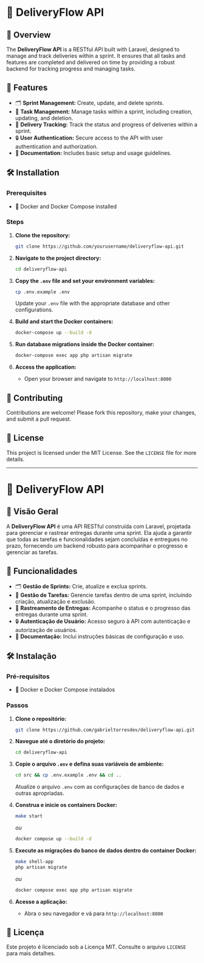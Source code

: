 
# 🚚 DeliveryFlow API

## 🌟 Overview
The **DeliveryFlow API** is a RESTful API built with Laravel, designed to manage and track deliveries within a sprint. It ensures that all tasks and features are completed and delivered on time by providing a robust backend for tracking progress and managing tasks.

## 🚀 Features
- 🗂️ **Sprint Management:** Create, update, and delete sprints.
- 📝 **Task Management:** Manage tasks within a sprint, including creation, updating, and deletion.
- 🔄 **Delivery Tracking:** Track the status and progress of deliveries within a sprint.
- 🔒 **User Authentication:** Secure access to the API with user authentication and authorization.
- 📄 **Documentation:** Includes basic setup and usage guidelines.

## 🛠️ Installation

### Prerequisites
- 🐘 Docker and Docker Compose installed

### Steps

1. **Clone the repository:**
   ```bash
   git clone https://github.com/yourusername/deliveryflow-api.git
   ```

2. **Navigate to the project directory:**
   ```bash
   cd deliveryflow-api
   ```

3. **Copy the `.env` file and set your environment variables:**
   ```bash
   cp .env.example .env
   ```
   Update your `.env` file with the appropriate database and other configurations.

4. **Build and start the Docker containers:**
   ```bash
   docker-compose up --build -d
   ```

5. **Run database migrations inside the Docker container:**
   ```bash
   docker-compose exec app php artisan migrate
   ```

6. **Access the application:**
    - Open your browser and navigate to `http://localhost:8000`

## 🤝 Contributing
Contributions are welcome! Please fork this repository, make your changes, and submit a pull request.

## 📜 License
This project is licensed under the MIT License. See the `LICENSE` file for more details.

---

# 🚚 DeliveryFlow API

## 🌟 Visão Geral
A **DeliveryFlow API** é uma API RESTful construída com Laravel, projetada para gerenciar e rastrear entregas durante uma sprint. Ela ajuda a garantir que todas as tarefas e funcionalidades sejam concluídas e entregues no prazo, fornecendo um backend robusto para acompanhar o progresso e gerenciar as tarefas.

## 🚀 Funcionalidades
- 🗂️ **Gestão de Sprints:** Crie, atualize e exclua sprints.
- 📝 **Gestão de Tarefas:** Gerencie tarefas dentro de uma sprint, incluindo criação, atualização e exclusão.
- 🔄 **Rastreamento de Entregas:** Acompanhe o status e o progresso das entregas durante uma sprint.
- 🔒 **Autenticação de Usuário:** Acesso seguro à API com autenticação e autorização de usuários.
- 📄 **Documentação:** Inclui instruções básicas de configuração e uso.

## 🛠️ Instalação

### Pré-requisitos
- 🐘 Docker e Docker Compose instalados

### Passos

1. **Clone o repositório:**
   ```bash
   git clone https://github.com/gabrieltorresdev/deliveryflow-api.git
   ```

2. **Navegue até o diretório do projeto:**
   ```bash
   cd deliveryflow-api
   ```

3. **Copie o arquivo `.env` e defina suas variáveis de ambiente:**
   ```bash
   cd src && cp .env.example .env && cd ..
   ```
   Atualize o arquivo `.env` com as configurações de banco de dados e outras apropriadas.

4. **Construa e inicie os containers Docker:**
   ```bash
   make start
   ```
    *ou*
   ```bash
   docker compose up --build -d
   ```
5. **Execute as migrações do banco de dados dentro do container Docker:**
   ```bash
   make shell-app
   php artisan migrate
   ```
   *ou*
    ```bash
   docker compose exec app php artisan migrate
   ```

6. **Acesse a aplicação:**
    - Abra o seu navegador e vá para `http://localhost:8000`

## 📜 Licença
Este projeto é licenciado sob a Licença MIT. Consulte o arquivo `LICENSE` para mais detalhes.